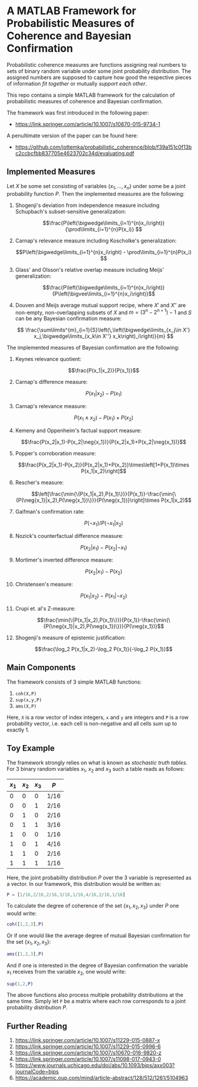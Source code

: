 # A MATLAB Framework for Probabilistic Measures of Coherence and Bayesian Confirmation

Probabilistic coherence measures are functions assigning real numbers to sets of binary random variable under some joint probability distribution. The assigned numbers are supposed to capture how good the respective pieces of information *fit together* or mutually *support each other*.

This repo contains a simple MATLAB framework for the calculation of probabilistic measures of coherence and Bayesian confirmation. 

The framework was first introduced in the following paper:

- https://link.springer.com/article/10.1007/s10670-015-9734-1

A penultimate version of the paper can be found here:

- https://github.com/jottemka/probabilistic_coherence/blob/f39a151c0f13bc2ccbcfbb837705e4623702c34d/evaluating.pdf

## Implemented Measures

Let $X$ be some set consisting of variables $\{x_1, \ldots, x_n\}$ under some be a joint probability function $P$. Then the implemented measures are the following:

1. Shogenji's deviation from independence measure including Schupbach's subset-sensitive generalization:

    $$\frac{P\left(\bigwedge\limits_{i=1}^{n}x_i\right)}{\prod\limits_{i=1}^{n}P(x_i)} $$

1. Carnap's relevance measure including Koscholke's generalization:

    $$P\left(\bigwedge\limits_{i=1}^{n}x_i\right) - \prod\limits_{i=1}^{n}P(x_i) $$

1. Glass' and Olsson's relative overlap measure including Meijs' generalization:

    $$\frac{P\left(\bigwedge\limits_{i=1}^{n}x_i\right)}{P\left(\bigvee\limits_{i=1}^{n}x_i\right)}$$

1. Douven and Meijs average mutual support recipe, where $X'$ and $X''$ are non-empty, non-overlapping subsets of $X$ and $m=(3^{n}-2^{n+1})-1$ and $S$ can be any Bayesian confirmation measure:

    $$ \frac{\sum\limits^{m}_{i=1}{S}\left(\,\left(\bigwedge\limits_{x_j\in X'} x_j,\bigwedge\limits_{x_k\in X''} x_k\right)_i\right)}{m} $$

The implemented measures of Bayesian confirmation are the following:

1. Keynes relevance quotient: 

    $$\frac{P(x_1|x_2)}{P(x_1)}$$

1. Carnap's difference measure: 

    $$P(x_1|x_2)-P(x_1)$$

1. Carnap's relevance measure: 

    $$P(x_1\land x_2)-P(x_1)\times P(x_2)$$

1. Kemeny and Oppenheim's factual support measure: 

    $$\frac{P(x_2|x_1)-P(x_2|\neg{x_1})}{P(x_2|x_1)+P(x_2|\neg{x_1})}$$

1. Popper's corroboration measure: 

    $$\frac{P(x_2|x_1)-P(x_2)}{P(x_2|x_1)+P(x_2)}\times\left[1+P(x_1)\times P(x_1|x_2)\right]$$

1. Rescher's measure: 

   $$\left[\frac{\min{\{P(x_1|x_2),P(x_1)\}}}{P(x_1)}-\frac{\min{\{P(\neg{x_1}|x_2),P(\neg{x_1})\}}}{P(\neg{x_1})}\right]\times P(x_1|x_2)$$

1. Gaifman's confirmation rate: 

    $$P(\neg{x_1})/P(\neg{x_1}|x_2)$$

1. Nozick's counterfactual difference measure: 

    $$P(x_2|x_1)-P(x_2|\neg{x_1})$$
 
1. Mortimer's inverted difference measure: 

    $$P(x_2|x_1)-P(x_2)$$

1. Christensen's measure: 

    $$P(x_1|x_2)-P(x_1|\neg{x_2})$$

1. Crupi et. al's Z-measure:

    $$\frac{\min{\{P(x_1|x_2),P(x_1)\}}}{P(x_1)}-\frac{\min{\{P(\neg{x_1}|x_2),P(\neg{x_1})\}}}{P(\neg{x_1})}$$

1. Shogenji's measure of epistemic justification:

    $$\frac{\log_2 P(x_1|x_2)-\log_2 P(x_1)}{-\log_2 P(x_1)}$$

## Main Components

The framework consists of 3 simple MATLAB functions:

1. `coh(X,P)`
2. `sup(x,y,P)`
3. `ams(X,P)`

Here, `X` is a row vector of index integers, `x` and `y` are integers and `P` is a row probability vector, i.e. each cell is non-negative and all cells sum up to exactly 1.

## Toy Example

The framework strongly relies on what is known as *stochastic truth tables*. For 3 binary random variables $x_1$, $x_2$ and $x_3$ such a table reads as follows:

<center>

| $x_1$    | $x_2$ | $x_3$    | $P$          |
|----------|-------|----------|--------------|
| 0        | 0     | 0        | $1/16$        |
| 0        | 0     | 1        | $2/16$        |
| 0        | 1     | 0        | $2/16$        |
| 0        | 1     | 1        | $3/16$        |
| 1        | 0     | 0        | $1/16$        |
| 1        | 0     | 1        | $4/16$        |
| 1        | 1     | 0        | $2/16$        |
| 1        | 1     | 1        | $1/16$        |

</center>

Here, the joint probability distribution $P$ over the 3 variable is represented as a vector. In our framework, this distribution would be written as:

```MATLAB
P = [1/16,2/16,2/16,3/16,1/16,4/16,2/16,1/16]
```

To calculate the degree of coherence of the set $\{x_1,x_2,x_3\}$ under $P$ one would write:

```MATLAB
coh([1,2,3],P)
```

Or if one would like the average degree of mutual Bayesian confirmation for the set $\{x_1,x_2,x_3\}$:

```MATLAB
ams([1,2,3],P)
```

And if one is interested in the degree of Bayesian confirmation the variable $x_1$ receives from the variable $x_2$, one would write:

```MATLAB
sup(1,2,P)
```

The above functions also process multiple probability distributions at the same time. Simply let `P` be a matrix where each row corresponds to a joint probability distribution $P$.

## Further Reading

1. https://link.springer.com/article/10.1007/s11229-015-0887-x
1. https://link.springer.com/article/10.1007/s11229-015-0996-6
1. https://link.springer.com/article/10.1007/s10670-016-9820-z
1. https://link.springer.com/article/10.1007/s11098-017-0943-0
1. https://www.journals.uchicago.edu/doi/abs/10.1093/bjps/axx003?journalCode=bjps
1. https://academic.oup.com/mind/article-abstract/128/512/1261/5104963